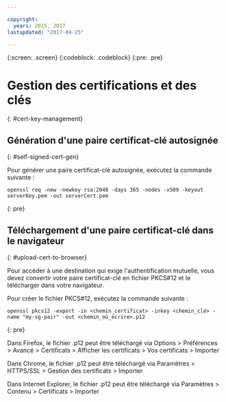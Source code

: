 ```yaml
---

copyright:
  years: 2015, 2017
lastupdated: "2017-04-25"

---
```

{:screen: .screen}
{:codeblock: .codeblock}
{:pre: .pre}

# Gestion des certifications et des clés
{: #cert-key-management}

## Génération d'une paire certificat-clé autosignée
{: #self-signed-cert-gen}

Pour générer une paire certificat-clé autosignée, exécutez la commande suivante :

```
openssl req -new -newkey rsa:2048 -days 365 -nodes -x509 -keyout serverKey.pem -out serverCert.pem
```
{: pre}


## Téléchargement d'une paire certificat-clé dans le navigateur
{: #upload-cert-to-browser}

Pour accéder à une destination qui exige l'authentification mutuelle, vous devez convertir votre paire certificat-clé en fichier PKCS#12 et le télécharger dans votre navigateur.

Pour créer le fichier PKCS#12, exécutez la commande suivante :

```
openssl pkcs12 -export -in <chemin_certificat> -inkey <chemin_clé> -name "my-sg-pair" -out <chemin_où_écrire>.p12
```
{: pre}

Dans Firefox, le fichier .p12 peut être téléchargé via Options > Préférences > Avancé > Certificats > Afficher les certificats > Vos certificats > Importer

Dans Chrome, le fichier .p12 peut être téléchargé via Paramètres > HTTPS/SSL > Gestion des certificats > Importer

Dans Internet Explorer, le fichier .p12 peut être téléchargé via Paramètres > Contenu > Certificats > Importer
